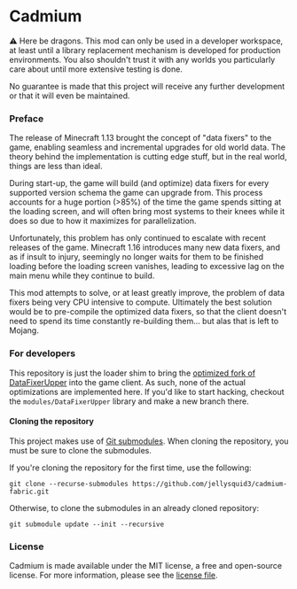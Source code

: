 Cadmium
===

:warning: Here be dragons. This mod can only be used in a developer workspace, at least until a library replacement
mechanism is developed for production environments. You also shouldn't trust it with any worlds you particularly
care about until more extensive testing is done.

No guarantee is made that this project will receive any further development or that it will even be maintained.

### Preface

The release of Minecraft 1.13 brought the concept of "data fixers" to the game, enabling seamless and incremental
upgrades for old world data. The theory behind the implementation is cutting edge stuff, but in the real world, things
are less than ideal. 

During start-up, the game will build (and optimize) data fixers for every supported version schema the game can
upgrade from. This process accounts for a huge portion (>85%) of the time the game spends sitting at the loading screen,
and will often bring most systems to their knees while it does so due to how it maximizes for parallelization.

Unfortunately, this problem has only continued to escalate with recent releases of the game. Minecraft 1.16 introduces
many new data fixers, and as if insult to injury, seemingly no longer waits for them to be finished loading before the
loading screen vanishes, leading to excessive lag on the main menu while they continue to build.

This mod attempts to solve, or at least greatly improve, the problem of data fixers being very CPU intensive to compute.
Ultimately the best solution would be to pre-compile the optimized data fixers, so that the client doesn't need
to spend its time constantly re-building them... but alas that is left to Mojang.

### For developers

This repository is just the loader shim to bring the [optimized fork of DataFixerUpper](https://github.com/jellysquid3/DataFixerUpper/)
into the game client. As such, none of the actual optimizations are implemented here. If you'd like to start hacking,
checkout the `modules/DataFixerUpper` library and make a new branch there.

#### Cloning the repository

This project makes use of [Git submodules](https://git-scm.com/book/en/v2/Git-Tools-Submodules). When cloning the
repository, you must be sure to clone the submodules.

If you're cloning the repository for the first time, use the following:

```
git clone --recurse-submodules https://github.com/jellysquid3/cadmium-fabric.git
```

Otherwise, to clone the submodules in an already cloned repository:

```
git submodule update --init --recursive
```

### License

Cadmium is made available under the MIT license, a free and open-source license. For more information, please see the
[license file](https://github.com/jellysquid3/cadmium-fabric/blob/1.15.x/dev/LICENSE.txt).
